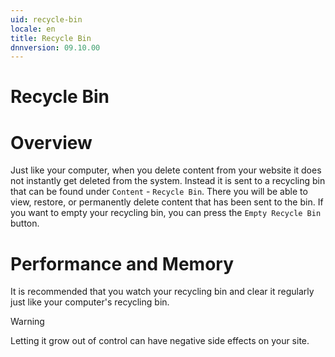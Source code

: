 ```yaml
---
uid: recycle-bin
locale: en
title: Recycle Bin
dnnversion: 09.10.00
---
```

# Recycle Bin
# Overview
Just like your computer, when you delete content from your website it does not instantly get deleted from the system. Instead it is sent to a recycling bin that can be found under `Content` - `Recycle Bin`. There you will be able to view, restore, or permanently delete content that has been sent to the bin. If you want to empty your recycling bin, you can press the `Empty Recycle Bin` button. 


# Performance and Memory
It is recommended that you watch your recycling bin and clear it regularly just like your computer's recycling bin.
>[!Warning]
> Letting it grow out of control can have negative side effects on your site.